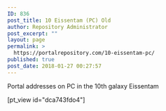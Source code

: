 ```yaml
---
ID: 836
post_title: 10 Eissentam (PC) Old
author: Repository Administrator
post_excerpt: ""
layout: page
permalink: >
  https://portalrepository.com/10-eissentam-pc/
published: true
post_date: 2018-01-27 00:27:57
---
```

Portal addresses on PC in the 10th galaxy Eissentam

[pt_view id="dca743fdo4"]